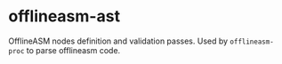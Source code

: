 # offlineasm-ast

OfflineASM nodes definition and validation passes. Used by `offlineasm-proc` to parse offlineasm code.